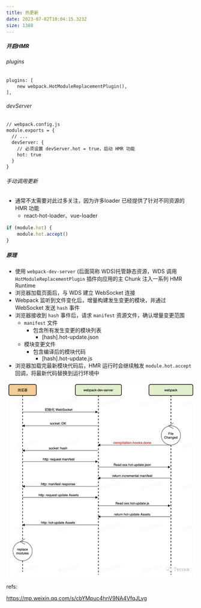 ```yaml
---
title: 热更新
date: 2023-07-02T10:04:15.323Z
size: 1388
---
```

##### 开启HMR

###### plugins

```shell
plugins: [
	new webpack.HotModuleReplacementPlugin(),
],
```

###### devServer

```
// webpack.config.js
module.exports = {
  // ...
  devServer: {
    // 必须设置 devServer.hot = true，启动 HMR 功能
    hot: true
  }
}
```

###### 手动调用更新

- 通常不太需要对此过多关注，因为许多loader 已经提供了针对不同资源的 HMR 功能
  - react-hot-loader、vue-loader

```javascript
if (module.hot) {
	module.hot.accept()
}
```

##### 原理

- 使用 `webpack-dev-server` (后面简称 WDS)托管静态资源，WDS 调用 `HotModuleReplacementPlugin` 插件向应用的主 Chunk 注入一系列 HMR Runtime
- 浏览器加载页面后，与 WDS 建立 WebSocket 连接
- Webpack 监听到文件变化后，增量构建发生变更的模块，并通过 WebSocket 发送 `hash` 事件
- 浏览器接收到 `hash` 事件后，请求 `manifest` 资源文件，确认增量变更范围
  - `manifest` 文件
    - 包含所有发生变更的模块列表
      - [hash].hot-update.json
  - 模块变更文件
    - 包含编译后的模块代码
      - [hash].hot-update.js
- 浏览器加载完最新模块代码后，HMR 运行时会继续触发 `module.hot.accept` 回调，将最新代码替换到运行环境中

![](../../../public/webpack/hmr.webp)



refs:

https://mp.weixin.qq.com/s/cbYMpuc4hnV9NA4VfqJLvg

